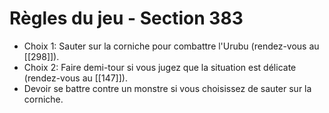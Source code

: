 # Règles du jeu - Section 383

- Choix 1: Sauter sur la corniche pour combattre l'Urubu (rendez-vous au [[298]]).
- Choix 2: Faire demi-tour si vous jugez que la situation est délicate (rendez-vous au [[147]]).
- Devoir se battre contre un monstre si vous choisissez de sauter sur la corniche.